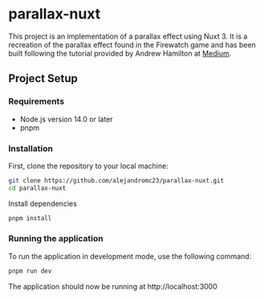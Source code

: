 # parallax-nuxt

This project is an implementation of a parallax effect using Nuxt 3. It is a recreation of the parallax effect found in the Firewatch game and has been built following the tutorial provided by Andrew Hamilton at [Medium](https://medium.com/@hamstu/recreating-the-firewatch-parallax-effect-213694d42f4e).

## Project Setup

### Requirements

- Node.js version 14.0 or later
- pnpm

### Installation

First, clone the repository to your local machine:

```bash
git clone https://github.com/alejandromc23/parallax-nuxt.git
cd parallax-nuxt
```

Install dependencies

```bash
pnpm install
```

### Running the application

To run the application in development mode, use the following command:

```bash
pnpm run dev
```

The application should now be running at http://localhost:3000

